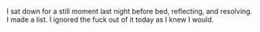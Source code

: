 I sat down for a still moment last night before bed, reflecting, and resolving. I made a list. I ignored the fuck out of it today as I knew I would.
